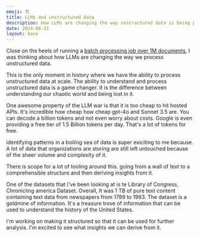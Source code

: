 ```yaml
---
emoji: 🏗️
title: LLMs and unstructured data
description: How LLMs are changing the way unstructured data is being processed and understood.
date: 2024-08-31
layout: base
---
```


Close on the heels of running a [batch processing job over 1M documents](/tech/cloud/batch_processing_llm), I was thinking about how LLMs are changing the way we process unstructured data.

This is the only moment in history where we have the ability to process unstructured data at scale. The ability to understand and process unstructured data is a game changer. It is the difference between understanding our chaotic world and being lost in it.

One awesome property of the LLM war is that it is too cheap to hit hosted APIs. It's incredible how cheap how cheap gpt-4o and Sonnet 3.5 are. You can decode a billion tokens and not even worry about costs.
Google is even providing a free tier of 1.5 Billion tokens per day. That's a lot of tokens for free.

identifying patterns in a boiling sea of data is super exiciting to me because. A lot of data that organizations are storing are still left untouched because of the sheer volume and complexity of it.

There is scope for a lot of tooling around this. going from a wall of text to a comprehensible structure and then deriving insights from it.

One of the datasets that I've been looking at is te Library of Congress, Chronicling america Dataset. Overall, It was 1 TB of pure text content containing text data from newspapers from 1789 to 1963. The dataset is a goldmine of information. It's a treasure trove of information that can be used to understand the history of the United States.

I'm working on making it structured so that it can be used for further analysis. I'm excited to see what insights we can derive from it.
